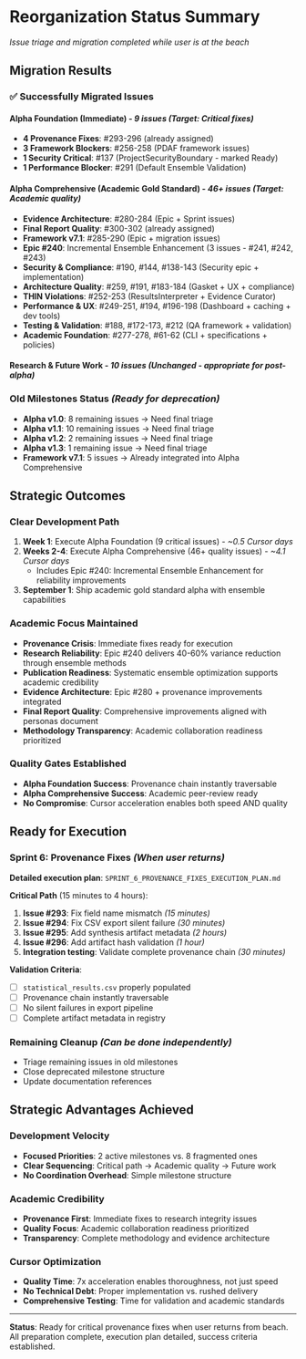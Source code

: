 # Reorganization Status Summary
*Issue triage and migration completed while user is at the beach*

## Migration Results

### **✅ Successfully Migrated Issues**

#### **Alpha Foundation (Immediate)** - *9 issues* *(Target: Critical fixes)*
- **4 Provenance Fixes**: #293-296 (already assigned)
- **3 Framework Blockers**: #256-258 (PDAF framework issues)
- **1 Security Critical**: #137 (ProjectSecurityBoundary - marked Ready)
- **1 Performance Blocker**: #291 (Default Ensemble Validation)

#### **Alpha Comprehensive (Academic Gold Standard)** - *46+ issues* *(Target: Academic quality)*
- **Evidence Architecture**: #280-284 (Epic + Sprint issues)
- **Final Report Quality**: #300-302 (already assigned)
- **Framework v7.1**: #285-290 (Epic + migration issues)
- **Epic #240**: Incremental Ensemble Enhancement (3 issues - #241, #242, #243)
- **Security & Compliance**: #190, #144, #138-143 (Security epic + implementation)
- **Architecture Quality**: #259, #191, #183-184 (Gasket + UX + compliance)
- **THIN Violations**: #252-253 (ResultsInterpreter + Evidence Curator)
- **Performance & UX**: #249-251, #194, #196-198 (Dashboard + caching + dev tools)
- **Testing & Validation**: #188, #172-173, #212 (QA framework + validation)
- **Academic Foundation**: #277-278, #61-62 (CLI + specifications + policies)

#### **Research & Future Work** - *10 issues* *(Unchanged - appropriate for post-alpha)*

### **Old Milestones Status** *(Ready for deprecation)*
- **Alpha v1.0**: 8 remaining issues → Need final triage
- **Alpha v1.1**: 10 remaining issues → Need final triage  
- **Alpha v1.2**: 2 remaining issues → Need final triage
- **Alpha v1.3**: 1 remaining issue → Need final triage
- **Framework v7.1**: 5 issues → Already integrated into Alpha Comprehensive

## Strategic Outcomes

### **Clear Development Path**
1. **Week 1**: Execute Alpha Foundation (9 critical issues) - *~0.5 Cursor days*
2. **Weeks 2-4**: Execute Alpha Comprehensive (46+ quality issues) - *~4.1 Cursor days*
   - Includes Epic #240: Incremental Ensemble Enhancement for reliability improvements
3. **September 1**: Ship academic gold standard alpha with ensemble capabilities

### **Academic Focus Maintained**
- **Provenance Crisis**: Immediate fixes ready for execution
- **Research Reliability**: Epic #240 delivers 40-60% variance reduction through ensemble methods
- **Publication Readiness**: Systematic ensemble optimization supports academic credibility
- **Evidence Architecture**: Epic #280 + provenance improvements integrated
- **Final Report Quality**: Comprehensive improvements aligned with personas document
- **Methodology Transparency**: Academic collaboration readiness prioritized

### **Quality Gates Established**
- **Alpha Foundation Success**: Provenance chain instantly traversable
- **Alpha Comprehensive Success**: Academic peer-review ready
- **No Compromise**: Cursor acceleration enables both speed AND quality

## Ready for Execution

### **Sprint 6: Provenance Fixes** *(When user returns)*
**Detailed execution plan**: `SPRINT_6_PROVENANCE_FIXES_EXECUTION_PLAN.md`

**Critical Path** (15 minutes to 4 hours):
1. **Issue #293**: Fix field name mismatch *(15 minutes)*
2. **Issue #294**: Fix CSV export silent failure *(30 minutes)*
3. **Issue #295**: Add synthesis artifact metadata *(2 hours)*
4. **Issue #296**: Add artifact hash validation *(1 hour)*
5. **Integration testing**: Validate complete provenance chain *(30 minutes)*

**Validation Criteria**:
- [ ] `statistical_results.csv` properly populated
- [ ] Provenance chain instantly traversable  
- [ ] No silent failures in export pipeline
- [ ] Complete artifact metadata in registry

### **Remaining Cleanup** *(Can be done independently)*
- Triage remaining issues in old milestones
- Close deprecated milestone structure
- Update documentation references

## Strategic Advantages Achieved

### **Development Velocity**
- **Focused Priorities**: 2 active milestones vs. 8 fragmented ones
- **Clear Sequencing**: Critical path → Academic quality → Future work
- **No Coordination Overhead**: Simple milestone structure

### **Academic Credibility**
- **Provenance First**: Immediate fixes to research integrity issues
- **Quality Focus**: Academic collaboration readiness prioritized
- **Transparency**: Complete methodology and evidence architecture

### **Cursor Optimization**
- **Quality Time**: 7x acceleration enables thoroughness, not just speed
- **No Technical Debt**: Proper implementation vs. rushed delivery
- **Comprehensive Testing**: Time for validation and academic standards

---

**Status**: Ready for critical provenance fixes when user returns from beach. All preparation complete, execution plan detailed, success criteria established.